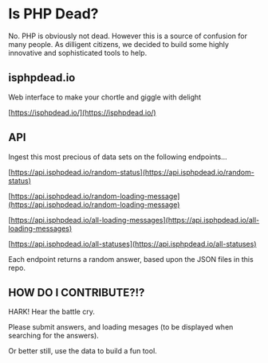# Is PHP Dead? 

No. PHP is obviously not dead. However this is a source of confusion for many people. As dilligent citizens, we decided to build some highly innovative and sophisticated tools to help. 

## isphpdead.io

Web interface to make your chortle and giggle with delight

[https://isphpdead.io/](https://isphpdead.io/)


## API

Ingest this most precious of data sets on the following endpoints...

[https://api.isphpdead.io/random-status](https://api.isphpdead.io/random-status)

[https://api.isphpdead.io/random-loading-message](https://api.isphpdead.io/random-loading-message)

[https://api.isphpdead.io/all-loading-messages](https://api.isphpdead.io/all-loading-messages)

[https://api.isphpdead.io/all-statuses](https://api.isphpdead.io/all-statuses)

Each endpoint returns a random answer, based upon the JSON files in this repo. 


## HOW DO I CONTRIBUTE?!? 

HARK! Hear the battle cry. 

Please submit answers, and loading mesages (to be displayed when searching for the answers).

Or better still, use the data to build a fun tool.
